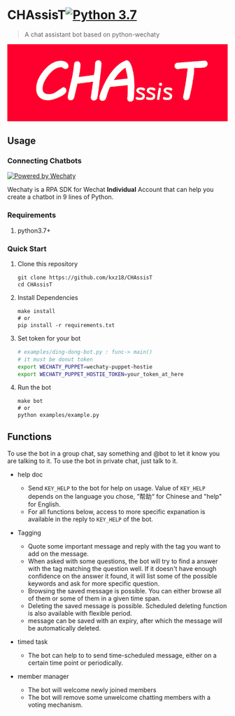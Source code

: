 # CHAssisT[![Python 3.7](https://img.shields.io/badge/python-3.7+-blue.svg)](https://www.python.org/downloads/release/python-370/)

> A chat assistant bot based on python-wechaty

<img src="./images/logo.png" alt="logo" style="zoom:100%;"/> 

## Usage

### Connecting Chatbots

[![Powered by Wechaty](https://img.shields.io/badge/Powered%20By-Wechaty-brightgreen.svg)](https://github.com/Wechaty/wechaty)

Wechaty is a RPA SDK for Wechat **Individual** Account that can help you create a chatbot in 9 lines of Python.

### Requirements

1. python3.7+

### Quick Start

1. Clone this repository

   ```shell
   git clone https://github.com/kxz18/CHAssisT
   cd CHAssisT
   ```

2. Install Dependencies

   ```shell
   make install
   # or
   pip install -r requirements.txt
   ```

3. Set token for your bot

    ```sh
    # examples/ding-dong-bot.py : func-> main()
    # it must be donut token
    export WECHATY_PUPPET=wechaty-puppet-hostie
    export WECHATY_PUPPET_HOSTIE_TOKEN=your_token_at_here
    ```

4. Run the bot

   ```shell
   make bot
   # or
   python examples/example.py
   ```

## Functions

To use the bot in a group chat, say something and @bot to let it know you are talking to it. To use the bot in private chat, just talk to it.

- help doc
  - Send `KEY_HELP` to the bot for help on usage.  Value of `KEY_HELP` depends on the language you chose, ”帮助“ for Chinese and "help" for English.
  - For all functions below, access to more specific expanation is available in the reply to `KEY_HELP` of the bot.

- Tagging
  - Quote some important message and reply with the tag you want to add on the message.
  - When asked with some questions, the bot will try to find a answer with the tag matching the question well. If it doesn't have enough confidence on the answer it found, it will list some of the possible keywords and ask for more specific question.
  - Browsing the saved message is possible. You can either browse all of them or some of them in a given time span.
  - Deleting the saved message is possible. Scheduled deleting function is also available with flexible period.
  - message can be saved with an expiry, after which the message will be automatically deleted. 
- timed task
  - The bot can help to to send time-scheduled message, either on a certain time point or periodically.
- member manager
  - The bot will welcome newly joined members
  - The bot will remove some unwelcome chatting members with a voting mechanism.
